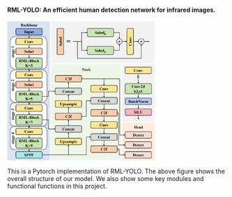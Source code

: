 #### RML-YOLO: An efficient human detection network for infrared images.

<img src="images\Structure.png" alt="Structure" style="zoom: 33%;" />

This is a Pytorch implementation of RML-YOLO. The above figure shows the overall structure of our model. We also show some key modules and functional functions in this project.

